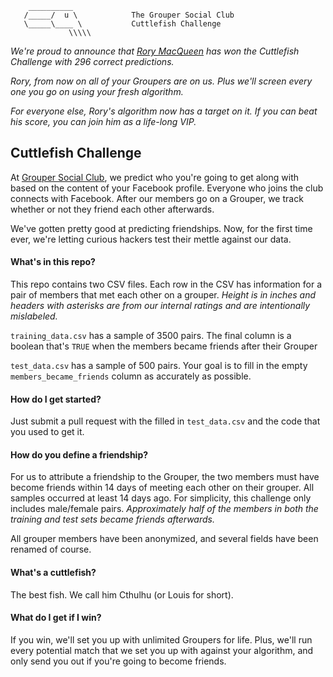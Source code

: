         __________
       /_____/  u \            The Grouper Social Club
       \_____\____ \           Cuttlefish Challenge
                 \\\\\


_We're proud to announce that [Rory MacQueen](https://github.com/rmacqueen) has won the Cuttlefish Challenge with 296 correct predictions._

_Rory, from now on all of your Groupers are on us. Plus we'll screen every one you go on using your fresh algorithm._

_For everyone else, Rory's algorithm now has a target on it. If you can beat his score, you can join him as a life-long VIP._

## Cuttlefish Challenge

At [Grouper Social Club](http://www.joingrouper.com/), we predict who you're going to get along with based on the content of your Facebook profile. Everyone who joins the club connects with Facebook. After our members go on a Grouper, we track whether or not they friend each other afterwards.

We've gotten pretty good at predicting friendships. Now, for the first time ever, we're letting curious hackers test their mettle against our data.

#### What's in this repo?

This repo contains two CSV files. Each row in the CSV has information for a pair of members that met each other on a grouper. *Height is in inches and headers with asterisks are from our internal ratings and are intentionally mislabeled.*

`training_data.csv` has a sample of 3500 pairs. The final column is a boolean that's `TRUE` when the members became friends after their Grouper

`test_data.csv` has a sample of 500 pairs. Your goal is to fill in the empty `members_became_friends` column as accurately as possible.

#### How do I get started?

Just submit a pull request with the filled in `test_data.csv` and the code that you used to get it.

#### How do you define a friendship?

For us to attribute a friendship to the Grouper, the two members must have become friends within 14 days of meeting each other on their grouper. All samples occurred at least 14 days ago. For simplicity, this challenge only includes male/female pairs. *Approximately half of the members in both the training and test sets became friends afterwards.*

All grouper members have been anonymized, and several fields have been renamed of course.

#### What's a cuttlefish?

The best fish. We call him Cthulhu (or Louis for short).

#### What do I get if I win?

If you win, we'll set you up with unlimited Groupers for life. Plus, we'll run every potential match that we set you up with against your algorithm, and only send you out if you're going to become friends.
